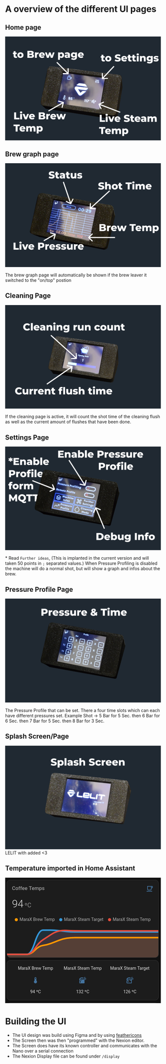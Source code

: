
# A overview of the different UI pages

## Home page

![HomePage](/assets/home_page_with_details.jpg)


## Brew graph page

![BrewGraph](/assets/brew_graph_with_details.jpg)

The brew graph page will automatically be shown if the brew leaver it switched to the "on/top" postion

## Cleaning Page

![CleaningPage](/assets/cleaning_page_with_details.jpg)

If the cleaning page is active, it will count the shot time of the cleaning flush as well as the current amount of flushes that have been done.

## Settings Page

![Settings](/assets/settings_page_with_details.jpg)

\* Read `Further ideas`, (This is implanted in the current version and will taken 50 points in `;` separated values.)
When Pressure Profiling is disabled the machine will do a normal shot, but will show a graph and infos about the brew.

## Pressure Profile Page

![PP_Page](/assets/pp_page_with_details.jpg)

The Pressure Profile that can be set. There a four time slots which can each have different pressures set. 
Example Shot -> 5 Bar for 5 Sec. then 6 Bar for 6 Sec. then 7 Bar for 5 Sec. then 8 Bar for 3 Sec.

## Splash Screen/Page

![Boot_Page](/assets/boot_screen.jpg)
LELIT with added <3

## Temperature imported in Home Assistant

![HA](/assets/ha_temps.png)

# Building the UI 

- The UI design was build using Figma and by using [feathericons](https://github.com/feathericons/feather)
- The Screen then was then "programmed" with the Nexion editor.
- The Screen does have its known controller and communicates with the Nano over a serial connection 
- The Nexion Display file can be found under `/display`